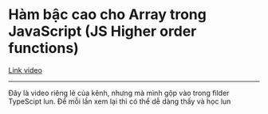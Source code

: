# Hàm bậc cao cho Array trong JavaScript (JS Higher order functions)

[Link video](https://www.youtube.com/watch?v=8W24B2lCkPU)

---

Đây là video riêng lẻ của kênh, nhưng mà mình gộp vào trong filder TypeScipt lun. Để mỗi lần xem lại thì có thể dễ dàng thấy và học lun
